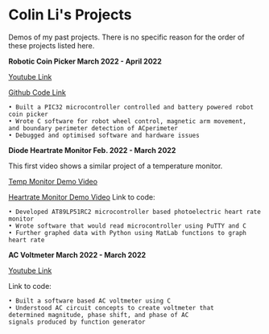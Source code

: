 # Colin Li's Projects
Demos of my past projects. 
There is no specific reason for the order of these projects listed here.

**Robotic Coin Picker March 2022 - April 2022**

[Youtube Link](https://youtu.be/euFSMJPZnGc)

[Github Code Link](https://github.com/colinli02/Projects/tree/main/Robot_Base_Final)

```
• Built a PIC32 microcontroller controlled and battery powered robot coin picker
• Wrote C software for robot wheel control, magnetic arm movement, 
and boundary perimeter detection of ACperimeter
• Debugged and optimised software and hardware issues
```

**Diode Heartrate Monitor Feb. 2022 - March 2022**

This first video shows a similar project of a temperature monitor.

[Temp Monitor Demo Video](https://youtu.be/DtizvK82OfQ)

[Heartrate Monitor Demo Video](https://youtu.be/MpQabdz20nY)
Link to code:

```
• Developed AT89LP51RC2 microcontroller based photoelectric heart rate monitor
• Wrote software that would read microcontroller using PuTTY and C
• Further graphed data with Python using MatLab functions to graph heart rate
```
**AC Voltmeter March 2022 - March 2022**

[Youtube Link](https://youtu.be/pHFQ8-BD4R0)


Link to code:
```
• Built a software based AC voltmeter using C
• Understood AC circuit concepts to create voltmeter that 
determined magnitude, phase shift, and phase of AC
signals produced by function generator
```

